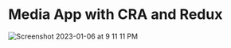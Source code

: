 # Media App with CRA and Redux

![Screenshot 2023-01-06 at 9 11 11 PM](https://user-images.githubusercontent.com/108121984/211018778-e3f52179-e0d8-4779-8153-df2718fea5c3.png)
